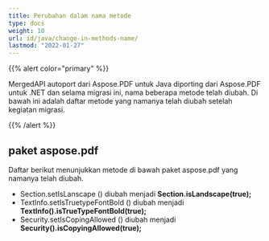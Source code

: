 ```yaml
---
title: Perubahan dalam nama metode
type: docs
weight: 10
url: id/java/change-in-methods-name/
lastmod: "2022-01-27"
---
```


{{% alert color="primary" %}}

MergedAPI autoport dari Aspose.PDF untuk Java diporting dari Aspose.PDF untuk .NET dan selama migrasi ini, nama beberapa metode telah diubah. Di bawah ini adalah daftar metode yang namanya telah diubah setelah kegiatan migrasi.

{{% /alert %}}

## paket aspose.pdf

Daftar berikut menunjukkan metode di bawah paket aspose.pdf yang namanya telah diubah.

- Section.setIsLanscape () diubah menjadi **Section.isLandscape(true);**
- TextInfo.setIsTruetypeFontBold () diubah menjadi **TextInfo().isTrueTypeFontBold(true);**
- Security.setIsCopingAllowed () diubah menjadi **Security().isCopyingAllowed(true);**